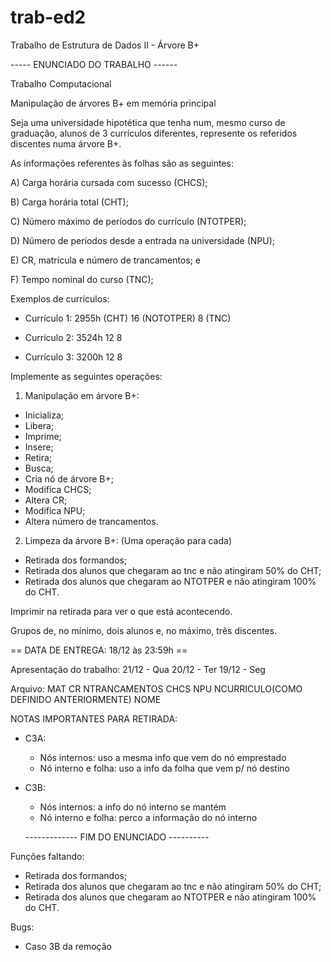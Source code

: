 # trab-ed2
Trabalho de Estrutura de Dados II - Árvore B+

----- ENUNCIADO DO TRABALHO ------

Trabalho Computacional

Manipulação de árvores B+ em memória principal

Seja uma universidade hipotética que tenha num, mesmo curso de graduação,
alunos de 3 currículos diferentes, represente os referidos discentes 
numa árvore B+.

As informações referentes às folhas são as seguintes:

A) Carga horária cursada com sucesso (CHCS);

B) Carga horária total (CHT);

C) Número máximo de períodos do currículo (NTOTPER);

D) Número de períodos desde a entrada na universidade (NPU);

E) CR, matrícula e número de trancamentos; e

F) Tempo nominal do curso (TNC);

Exemplos de currículos:

- Currículo 1:
	2955h (CHT)
	16 (NOTOTPER)
	8 (TNC)

- Currículo 2:
	3524h
	12
	8

- Currículo 3:
	3200h
	12
	8

Implemente as seguintes operações:

1) Manipulação em árvore B+:
- Inicializa;
- Libera;
- Imprime;
- Insere;
- Retira;
- Busca;
- Cria nó de árvore B+;
- Modifica CHCS;
- Altera CR;
- Modifica NPU;
- Altera número de trancamentos.

2) Limpeza da árvore B+: (Uma operação para cada)
- Retirada dos formandos;
- Retirada dos alunos que chegaram ao tnc e não atingiram 50% do CHT;
- Retirada dos alunos que chegaram ao NTOTPER e não atingiram 100% do CHT.

Imprimir na retirada para ver o que está acontecendo.

Grupos de, no mínimo, dois alunos e, no máximo, três discentes.

== DATA DE ENTREGA: 18/12 às 23:59h ==

Apresentação do trabalho:
21/12 - Qua
20/12 - Ter
19/12 - Seg

Arquivo:
MAT CR NTRANCAMENTOS CHCS NPU NCURRICULO(COMO DEFINIDO ANTERIORMENTE) NOME

NOTAS IMPORTANTES PARA RETIRADA:

- C3A:
	* Nós internos: uso a mesma info que vem do nó emprestado
	* Nó interno e folha: uso a info da folha que vem p/ nó destino
- C3B:
	* Nós internos: a info do nó interno se mantém
	* Nó interno e folha: perco a informação do nó interno
  
  ------------- FIM DO ENUNCIADO ----------
  
Funções faltando:

- Retirada dos formandos;
- Retirada dos alunos que chegaram ao tnc e não atingiram 50% do CHT;
- Retirada dos alunos que chegaram ao NTOTPER e não atingiram 100% do CHT.

Bugs:
- Caso 3B da remoção
